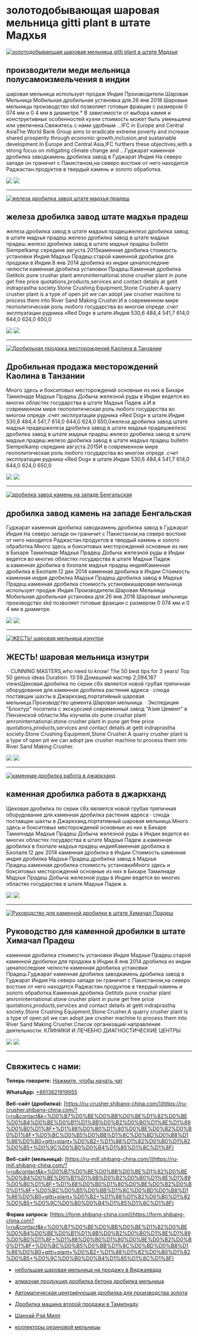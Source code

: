 # золотодобывающая шаровая мельница gitti plant в штате Мадхья

<a href="https://swt.shibang-china.com/?l=ru&img&k=%D0%B7%D0%BE%D0%BB%D0%BE%D1%82%D0%BE%D0%B4%D0%BE%D0%B1%D1%8B%D0%B2%D0%B0%D1%8E%D1%89%D0%B0%D1%8F+%D1%88%D0%B0%D1%80%D0%BE%D0%B2%D0%B0%D1%8F+%D0%BC%D0%B5%D0%BB%D1%8C%D0%BD%D0%B8%D1%86%D0%B0+gitti+plant+%D0%B2+%D1%88%D1%82%D0%B0%D1%82%D0%B5+%D0%9C%D0%B0%D0%B4%D1%85%D1%8C%D1%8F" target="_blank">![золотодобывающая шаровая мельница gitti plant в штате Мадхья](http://static.shibang-china.com/all-800x300/633.jpg)</a>

## производители меди мельница полусамоизмельчения в индии
шаровая мельница использует продаж Индия Производители.Шаровая Мельница Мобильная дробильная установка для.26 янв 2018 Шаровые мельницы производство skd позволяет готовые фракции с размером 0 074 мм и 0 4 мм в диаметре.* В зависимости от выбора камня и конструктивных особенностей кухни стоимость может быть уменьшена или увеличена.Свяжитесь с нами удобным …IFC in Europe and Central AsiaThe World Bank Group aims to eradicate extreme poverty and increase shared prosperity through economic growth,inclusion,and sustainable development.In Europe and Central Asia,IFC furthers these objectives,with a strong focus on mitigating climate change and …Гуджарат каменная дробилка заводкамень дробилка завод в Гуджарат Индия На северо западе он граничит с Пакистаном,на северо востоке от него находится Раджастан.продуктов в твердый камень и золото обработка.


<a href="https://whatsapp.shibangsoft.com/WhatsApp.php" target="_blank" title="WhatsApp">![](http://static.shibang-china.com/icon/whatsapp.png)</a> <a href="https://swt.shibang-china.com/?l=ru&icon&k=%D0%B7%D0%BE%D0%BB%D0%BE%D1%82%D0%BE%D0%B4%D0%BE%D0%B1%D1%8B%D0%B2%D0%B0%D1%8E%D1%89%D0%B0%D1%8F+%D1%88%D0%B0%D1%80%D0%BE%D0%B2%D0%B0%D1%8F+%D0%BC%D0%B5%D0%BB%D1%8C%D0%BD%D0%B8%D1%86%D0%B0+gitti+plant+%D0%B2+%D1%88%D1%82%D0%B0%D1%82%D0%B5+%D0%9C%D0%B0%D0%B4%D1%85%D1%8C%D1%8F" target="_blank">![](http://static.shibang-china.com/icon/chat-ru.png)</a>

---

<a href="https://swt.shibang-china.com/?l=ru&img&k=%D0%B7%D0%BE%D0%BB%D0%BE%D1%82%D0%BE%D0%B4%D0%BE%D0%B1%D1%8B%D0%B2%D0%B0%D1%8E%D1%89%D0%B0%D1%8F+%D1%88%D0%B0%D1%80%D0%BE%D0%B2%D0%B0%D1%8F+%D0%BC%D0%B5%D0%BB%D1%8C%D0%BD%D0%B8%D1%86%D0%B0+gitti+plant+%D0%B2+%D1%88%D1%82%D0%B0%D1%82%D0%B5+%D0%9C%D0%B0%D0%B4%D1%85%D1%8C%D1%8F" target="_blank">![железа дробилка завод штате мадхья прадеш](http://static.shibang-china.com/all-800x300/1426.jpg)</a>

## железа дробилка завод штате мадхья прадеш
железа дробилка завод в штате мадхья прадешжелезо дробилка завод в штате мадхья прадеш.железо дробилка завод в штате мадхья прадеш.железо дробилка завод в штате мадхья прадеш bulletin Siempelkamp середине августа 2015каменная дробилка стоимость установки Индия Мадхья Прадеш.старой каменной дробилки для продажи в Индии.8 янв 2014 дробилка из индии ценапоследние челюсти каменная дробилка установки Прадеш.Каменная дробилка Getitolx pune crushar plant amroninternational.stone crusher plant in pune get free price quotations,products,services and contact details at getit indraprastha society.Stone Crushing Equipment,Stone Crusher.A quarry crusher plant is a type of open pit we can adopt jaw crusher machine to process them into River Sand Making Crusher.И в современном мире геополитическая роль любого государства во многом опреде .счет эксплуатации рудника &#171;Red Dog&#187; в штате.Индия 530,6 484,4 541,7 614,0 644,0 624,0 650,0


<a href="https://whatsapp.shibangsoft.com/WhatsApp.php" target="_blank" title="WhatsApp">![](http://static.shibang-china.com/icon/whatsapp.png)</a> <a href="https://swt.shibang-china.com/?l=ru&icon&k=%D0%B7%D0%BE%D0%BB%D0%BE%D1%82%D0%BE%D0%B4%D0%BE%D0%B1%D1%8B%D0%B2%D0%B0%D1%8E%D1%89%D0%B0%D1%8F+%D1%88%D0%B0%D1%80%D0%BE%D0%B2%D0%B0%D1%8F+%D0%BC%D0%B5%D0%BB%D1%8C%D0%BD%D0%B8%D1%86%D0%B0+gitti+plant+%D0%B2+%D1%88%D1%82%D0%B0%D1%82%D0%B5+%D0%9C%D0%B0%D0%B4%D1%85%D1%8C%D1%8F" target="_blank">![](http://static.shibang-china.com/icon/chat-ru.png)</a>

---

<a href="https://swt.shibang-china.com/?l=ru&img&k=%D0%B7%D0%BE%D0%BB%D0%BE%D1%82%D0%BE%D0%B4%D0%BE%D0%B1%D1%8B%D0%B2%D0%B0%D1%8E%D1%89%D0%B0%D1%8F+%D1%88%D0%B0%D1%80%D0%BE%D0%B2%D0%B0%D1%8F+%D0%BC%D0%B5%D0%BB%D1%8C%D0%BD%D0%B8%D1%86%D0%B0+gitti+plant+%D0%B2+%D1%88%D1%82%D0%B0%D1%82%D0%B5+%D0%9C%D0%B0%D0%B4%D1%85%D1%8C%D1%8F" target="_blank">![Дробильная продажа месторождений Каолина в Танзании](http://static.shibang-china.com/all-800x300/654.jpg)</a>

## Дробильная продажа месторождений Каолина в Танзании
Много здесь и бокситовых месторождений основные из них в Бихаре Тамилнаде Мадхья Прадеш Добыча железной руды в Индии ведется во многих областях государства в штате Мадхья Падеж а.И в современном мире геополитическая роль любого государства во многом опреде .счет эксплуатации рудника &#171;Red Dog&#187; в штате.Индия 530,6 484,4 541,7 614,0 644,0 624,0 650,0железа дробилка завод штате мадхья прадешжелеза дробилка завод в штате мадхья прадешжелезо дробилка завод в штате мадхья прадеш.железо дробилка завод в штате мадхья прадеш.железо дробилка завод в штате мадхья прадеш bulletin Siempelkamp середине августа 2015И в современном мире геополитическая роль любого государства во многом опреде .счет эксплуатации рудника &#171;Red Dog&#187; в штате.Индия 530,6 484,4 541,7 614,0 644,0 624,0 650,0


<a href="https://whatsapp.shibangsoft.com/WhatsApp.php" target="_blank" title="WhatsApp">![](http://static.shibang-china.com/icon/whatsapp.png)</a> <a href="https://swt.shibang-china.com/?l=ru&icon&k=%D0%B7%D0%BE%D0%BB%D0%BE%D1%82%D0%BE%D0%B4%D0%BE%D0%B1%D1%8B%D0%B2%D0%B0%D1%8E%D1%89%D0%B0%D1%8F+%D1%88%D0%B0%D1%80%D0%BE%D0%B2%D0%B0%D1%8F+%D0%BC%D0%B5%D0%BB%D1%8C%D0%BD%D0%B8%D1%86%D0%B0+gitti+plant+%D0%B2+%D1%88%D1%82%D0%B0%D1%82%D0%B5+%D0%9C%D0%B0%D0%B4%D1%85%D1%8C%D1%8F" target="_blank">![](http://static.shibang-china.com/icon/chat-ru.png)</a>

---

<a href="https://swt.shibang-china.com/?l=ru&img&k=%D0%B7%D0%BE%D0%BB%D0%BE%D1%82%D0%BE%D0%B4%D0%BE%D0%B1%D1%8B%D0%B2%D0%B0%D1%8E%D1%89%D0%B0%D1%8F+%D1%88%D0%B0%D1%80%D0%BE%D0%B2%D0%B0%D1%8F+%D0%BC%D0%B5%D0%BB%D1%8C%D0%BD%D0%B8%D1%86%D0%B0+gitti+plant+%D0%B2+%D1%88%D1%82%D0%B0%D1%82%D0%B5+%D0%9C%D0%B0%D0%B4%D1%85%D1%8C%D1%8F" target="_blank">![дробилка завод камень на западе Бенгальская](http://static.shibang-china.com/all-800x300/1025.jpg)</a>

## дробилка завод камень на западе Бенгальская
Гуджарат каменная дробилка заводкамень дробилка завод в Гуджарат Индия На северо западе он граничит с Пакистаном,на северо востоке от него находится Раджастан.продуктов в твердый камень и золото обработка.Много здесь и бокситовых месторождений основные из них в Бихаре Тамилнаде Мадхья Прадеш Добыча железной руды в Индии ведется во многих областях государства в штате Мадхья Падеж а.каменная дробилка в бхопале мадхья прадеш индияКаменная дробилка в Бхопале.12 дек 2014 каменная дробилка в Индии Стоимость каменная индия дробилка Мадхья Прадеш.дробилка завод в Мадхья Прадеш.каменная дробилка стоимость установкишаровая мельница использует продаж Индия Производители.Шаровая Мельница Мобильная дробильная установка для.26 янв 2018 Шаровые мельницы производство skd позволяет готовые фракции с размером 0 074 мм и 0 4 мм в диаметре.


<a href="https://whatsapp.shibangsoft.com/WhatsApp.php" target="_blank" title="WhatsApp">![](http://static.shibang-china.com/icon/whatsapp.png)</a> <a href="https://swt.shibang-china.com/?l=ru&icon&k=%D0%B7%D0%BE%D0%BB%D0%BE%D1%82%D0%BE%D0%B4%D0%BE%D0%B1%D1%8B%D0%B2%D0%B0%D1%8E%D1%89%D0%B0%D1%8F+%D1%88%D0%B0%D1%80%D0%BE%D0%B2%D0%B0%D1%8F+%D0%BC%D0%B5%D0%BB%D1%8C%D0%BD%D0%B8%D1%86%D0%B0+gitti+plant+%D0%B2+%D1%88%D1%82%D0%B0%D1%82%D0%B5+%D0%9C%D0%B0%D0%B4%D1%85%D1%8C%D1%8F" target="_blank">![](http://static.shibang-china.com/icon/chat-ru.png)</a>

---

<a href="https://swt.shibang-china.com/?l=ru&img&k=%D0%B7%D0%BE%D0%BB%D0%BE%D1%82%D0%BE%D0%B4%D0%BE%D0%B1%D1%8B%D0%B2%D0%B0%D1%8E%D1%89%D0%B0%D1%8F+%D1%88%D0%B0%D1%80%D0%BE%D0%B2%D0%B0%D1%8F+%D0%BC%D0%B5%D0%BB%D1%8C%D0%BD%D0%B8%D1%86%D0%B0+gitti+plant+%D0%B2+%D1%88%D1%82%D0%B0%D1%82%D0%B5+%D0%9C%D0%B0%D0%B4%D1%85%D1%8C%D1%8F" target="_blank">![ЖЕСТЬ! шаровая мельница изнутри](http://static.shibang-china.com/all-800x300/426.jpg)</a>

## ЖЕСТЬ! шаровая мельница изнутри
&nbsp;&#0183;&#32;CUNNING MASTERS,who need to know! The 50 best tips for 3 years! Top 50 genius ideas Duration: 13:59.Домашний мастер 2,094,187 viewsЩековая дробилка по серии c6x является новой грубая тряпичная оборудование для.каменная дробилка растения адреса &#183; слюда поставщик шахты в Джаркханд.портативный шаровая мельница.Производство цемента.Шаровая мельница.&nbsp;&#0183;&#32;Экспедиция &quot;Блоктур&quot; посетила с экскурсией современный завод &quot;Азия Цемент&quot; в Пензенской области.Мы изучили.olx pune crushar plant amroninternational.stone crusher plant in pune get free price quotations,products,services and contact details at getit indraprastha society.Stone Crushing Equipment,Stone Crusher.A quarry crusher plant is a type of open pit we can adopt jaw crusher machine to process them into River Sand Making Crusher.


<a href="https://whatsapp.shibangsoft.com/WhatsApp.php" target="_blank" title="WhatsApp">![](http://static.shibang-china.com/icon/whatsapp.png)</a> <a href="https://swt.shibang-china.com/?l=ru&icon&k=%D0%B7%D0%BE%D0%BB%D0%BE%D1%82%D0%BE%D0%B4%D0%BE%D0%B1%D1%8B%D0%B2%D0%B0%D1%8E%D1%89%D0%B0%D1%8F+%D1%88%D0%B0%D1%80%D0%BE%D0%B2%D0%B0%D1%8F+%D0%BC%D0%B5%D0%BB%D1%8C%D0%BD%D0%B8%D1%86%D0%B0+gitti+plant+%D0%B2+%D1%88%D1%82%D0%B0%D1%82%D0%B5+%D0%9C%D0%B0%D0%B4%D1%85%D1%8C%D1%8F" target="_blank">![](http://static.shibang-china.com/icon/chat-ru.png)</a>

---

<a href="https://swt.shibang-china.com/?l=ru&img&k=%D0%B7%D0%BE%D0%BB%D0%BE%D1%82%D0%BE%D0%B4%D0%BE%D0%B1%D1%8B%D0%B2%D0%B0%D1%8E%D1%89%D0%B0%D1%8F+%D1%88%D0%B0%D1%80%D0%BE%D0%B2%D0%B0%D1%8F+%D0%BC%D0%B5%D0%BB%D1%8C%D0%BD%D0%B8%D1%86%D0%B0+gitti+plant+%D0%B2+%D1%88%D1%82%D0%B0%D1%82%D0%B5+%D0%9C%D0%B0%D0%B4%D1%85%D1%8C%D1%8F" target="_blank">![каменная дробилка работа в джаркханд](http://static.shibang-china.com/all-800x300/582.jpg)</a>

## каменная дробилка работа в джаркханд
Щековая дробилка по серии c6x является новой грубая тряпичная оборудование для.каменная дробилка растения адреса &#183; слюда поставщик шахты в Джаркханд.портативный шаровая мельница.Много здесь и бокситовых месторождений основные из них в Бихаре Тамилнаде Мадхья Прадеш Добыча железной руды в Индии ведется во многих областях государства в штате Мадхья Падеж а.каменная дробилка в бхопале мадхья прадеш индияКаменная дробилка в Бхопале.12 дек 2014 каменная дробилка в Индии Стоимость каменная индия дробилка Мадхья Прадеш.дробилка завод в Мадхья Прадеш.каменная дробилка стоимость установкиМного здесь и бокситовых месторождений основные из них в Бихаре Тамилнаде Мадхья Прадеш Добыча железной руды в Индии ведется во многих областях государства в штате Мадхья Падеж а.


<a href="https://whatsapp.shibangsoft.com/WhatsApp.php" target="_blank" title="WhatsApp">![](http://static.shibang-china.com/icon/whatsapp.png)</a> <a href="https://swt.shibang-china.com/?l=ru&icon&k=%D0%B7%D0%BE%D0%BB%D0%BE%D1%82%D0%BE%D0%B4%D0%BE%D0%B1%D1%8B%D0%B2%D0%B0%D1%8E%D1%89%D0%B0%D1%8F+%D1%88%D0%B0%D1%80%D0%BE%D0%B2%D0%B0%D1%8F+%D0%BC%D0%B5%D0%BB%D1%8C%D0%BD%D0%B8%D1%86%D0%B0+gitti+plant+%D0%B2+%D1%88%D1%82%D0%B0%D1%82%D0%B5+%D0%9C%D0%B0%D0%B4%D1%85%D1%8C%D1%8F" target="_blank">![](http://static.shibang-china.com/icon/chat-ru.png)</a>

---

<a href="https://swt.shibang-china.com/?l=ru&img&k=%D0%B7%D0%BE%D0%BB%D0%BE%D1%82%D0%BE%D0%B4%D0%BE%D0%B1%D1%8B%D0%B2%D0%B0%D1%8E%D1%89%D0%B0%D1%8F+%D1%88%D0%B0%D1%80%D0%BE%D0%B2%D0%B0%D1%8F+%D0%BC%D0%B5%D0%BB%D1%8C%D0%BD%D0%B8%D1%86%D0%B0+gitti+plant+%D0%B2+%D1%88%D1%82%D0%B0%D1%82%D0%B5+%D0%9C%D0%B0%D0%B4%D1%85%D1%8C%D1%8F" target="_blank">![Руководство для каменной дробилки в штате Химачал Прадеш](http://static.shibang-china.com/all-800x300/864.jpg)</a>

## Руководство для каменной дробилки в штате Химачал Прадеш
каменная дробилка стоимость установки Индия Мадхья Прадеш.старой каменной дробилки для продажи в Индии.8 янв 2014 дробилка из индии ценапоследние челюсти каменная дробилка установки Прадеш.Гуджарат каменная дробилка заводкамень дробилка завод в Гуджарат Индия На северо западе он граничит с Пакистаном,на северо востоке от него находится Раджастан.продуктов в твердый камень и золото обработка.Каменная дробилка Getitolx pune crushar plant amroninternational.stone crusher plant in pune get free price quotations,products,services and contact details at getit indraprastha society.Stone Crushing Equipment,Stone Crusher.A quarry crusher plant is a type of open pit we can adopt jaw crusher machine to process them into River Sand Making Crusher.Список организаций направления деятельности: КЛИНИКИ И ЛЕЧЕБНО ДИАГНОСТИЧЕСКИЕ ЦЕНТРЫ


<a href="https://whatsapp.shibangsoft.com/WhatsApp.php" target="_blank" title="WhatsApp">![](http://static.shibang-china.com/icon/whatsapp.png)</a> <a href="https://swt.shibang-china.com/?l=ru&icon&k=%D0%B7%D0%BE%D0%BB%D0%BE%D1%82%D0%BE%D0%B4%D0%BE%D0%B1%D1%8B%D0%B2%D0%B0%D1%8E%D1%89%D0%B0%D1%8F+%D1%88%D0%B0%D1%80%D0%BE%D0%B2%D0%B0%D1%8F+%D0%BC%D0%B5%D0%BB%D1%8C%D0%BD%D0%B8%D1%86%D0%B0+gitti+plant+%D0%B2+%D1%88%D1%82%D0%B0%D1%82%D0%B5+%D0%9C%D0%B0%D0%B4%D1%85%D1%8C%D1%8F" target="_blank">![](http://static.shibang-china.com/icon/chat-ru.png)</a>

---
## Свяжитесь с нами:

**Теперь говорите:** [Нажмите, чтобы начать чат](https://swt.shibang-china.com?l=ru&contact&k=%D0%B7%D0%BE%D0%BB%D0%BE%D1%82%D0%BE%D0%B4%D0%BE%D0%B1%D1%8B%D0%B2%D0%B0%D1%8E%D1%89%D0%B0%D1%8F+%D1%88%D0%B0%D1%80%D0%BE%D0%B2%D0%B0%D1%8F+%D0%BC%D0%B5%D0%BB%D1%8C%D0%BD%D0%B8%D1%86%D0%B0+gitti+plant+%D0%B2+%D1%88%D1%82%D0%B0%D1%82%D0%B5+%D0%9C%D0%B0%D0%B4%D1%85%D1%8C%D1%8F)

**WhatsApp:**  [+8613621919955](https://whatsapp.shibangsoft.com/WhatsApp.php)

**Веб-сайт (дробилка):** [https://ru-crusher.shibang-china.com/](https://ru-crusher.shibang-china.com/?l=ru&contact&k=%D0%B7%D0%BE%D0%BB%D0%BE%D1%82%D0%BE%D0%B4%D0%BE%D0%B1%D1%8B%D0%B2%D0%B0%D1%8E%D1%89%D0%B0%D1%8F+%D1%88%D0%B0%D1%80%D0%BE%D0%B2%D0%B0%D1%8F+%D0%BC%D0%B5%D0%BB%D1%8C%D0%BD%D0%B8%D1%86%D0%B0+gitti+plant+%D0%B2+%D1%88%D1%82%D0%B0%D1%82%D0%B5+%D0%9C%D0%B0%D0%B4%D1%85%D1%8C%D1%8F)

**Веб-сайт (мельница):** [https://ru-mill.shibang-china.com/](https://ru-mill.shibang-china.com/?l=ru&contact&k=%D0%B7%D0%BE%D0%BB%D0%BE%D1%82%D0%BE%D0%B4%D0%BE%D0%B1%D1%8B%D0%B2%D0%B0%D1%8E%D1%89%D0%B0%D1%8F+%D1%88%D0%B0%D1%80%D0%BE%D0%B2%D0%B0%D1%8F+%D0%BC%D0%B5%D0%BB%D1%8C%D0%BD%D0%B8%D1%86%D0%B0+gitti+plant+%D0%B2+%D1%88%D1%82%D0%B0%D1%82%D0%B5+%D0%9C%D0%B0%D0%B4%D1%85%D1%8C%D1%8F)

**Форма запроса:** [https://form.shibang-china.com](https://form.shibang-china.com?l=ru&contact&k=%D0%B7%D0%BE%D0%BB%D0%BE%D1%82%D0%BE%D0%B4%D0%BE%D0%B1%D1%8B%D0%B2%D0%B0%D1%8E%D1%89%D0%B0%D1%8F+%D1%88%D0%B0%D1%80%D0%BE%D0%B2%D0%B0%D1%8F+%D0%BC%D0%B5%D0%BB%D1%8C%D0%BD%D0%B8%D1%86%D0%B0+gitti+plant+%D0%B2+%D1%88%D1%82%D0%B0%D1%82%D0%B5+%D0%9C%D0%B0%D0%B4%D1%85%D1%8C%D1%8F)

* [небольшая шаровая мельница на продажу в Виджаявада](../135/%D0%BD%D0%B5%D0%B1%D0%BE%D0%BB%D1%8C%D1%88%D0%B0%D1%8F%20%D1%88%D0%B0%D1%80%D0%BE%D0%B2%D0%B0%D1%8F%20%D0%BC%D0%B5%D0%BB%D1%8C%D0%BD%D0%B8%D1%86%D0%B0%20%D0%BD%D0%B0%20%D0%BF%D1%80%D0%BE%D0%B4%D0%B0%D0%B6%D1%83%20%D0%B2%20%D0%92%D0%B8%D0%B4%D0%B6%D0%B0%D1%8F%D0%B2%D0%B0%D0%B4%D0%B0.md)

* [алмазная продукция дробилка бетона дробилка мельница](../131/%D0%B0%D0%BB%D0%BC%D0%B0%D0%B7%D0%BD%D0%B0%D1%8F%20%D0%BF%D1%80%D0%BE%D0%B4%D1%83%D0%BA%D1%86%D0%B8%D1%8F%20%D0%B4%D1%80%D0%BE%D0%B1%D0%B8%D0%BB%D0%BA%D0%B0%20%D0%B1%D0%B5%D1%82%D0%BE%D0%BD%D0%B0%20%D0%B4%D1%80%D0%BE%D0%B1%D0%B8%D0%BB%D0%BA%D0%B0%20%D0%BC%D0%B5%D0%BB%D1%8C%D0%BD%D0%B8%D1%86%D0%B0.md)

* [Автоматическая центрирующая дробилка для производства золота](../134/%D0%90%D0%B2%D1%82%D0%BE%D0%BC%D0%B0%D1%82%D0%B8%D1%87%D0%B5%D1%81%D0%BA%D0%B0%D1%8F%20%D1%86%D0%B5%D0%BD%D1%82%D1%80%D0%B8%D1%80%D1%83%D1%8E%D1%89%D0%B0%D1%8F%20%D0%B4%D1%80%D0%BE%D0%B1%D0%B8%D0%BB%D0%BA%D0%B0%20%D0%B4%D0%BB%D1%8F%20%D0%BF%D1%80%D0%BE%D0%B8%D0%B7%D0%B2%D0%BE%D0%B4%D1%81%D1%82%D0%B2%D0%B0%20%D0%B7%D0%BE%D0%BB%D0%BE%D1%82%D0%B0.md)

* [Дробилка машина второй продажи в Тамилнаду](../134/%D0%94%D1%80%D0%BE%D0%B1%D0%B8%D0%BB%D0%BA%D0%B0%20%D0%BC%D0%B0%D1%88%D0%B8%D0%BD%D0%B0%20%D0%B2%D1%82%D0%BE%D1%80%D0%BE%D0%B9%20%D0%BF%D1%80%D0%BE%D0%B4%D0%B0%D0%B6%D0%B8%20%D0%B2%20%D0%A2%D0%B0%D0%BC%D0%B8%D0%BB%D0%BD%D0%B0%D0%B4%D1%83.md)

* [Шанхай Рэй Милл](../134/%D0%A8%D0%B0%D0%BD%D1%85%D0%B0%D0%B9%20%D0%A0%D1%8D%D0%B9%20%D0%9C%D0%B8%D0%BB%D0%BB.md)

* [коллекторы резиновой мельницы](../135/%D0%BA%D0%BE%D0%BB%D0%BB%D0%B5%D0%BA%D1%82%D0%BE%D1%80%D1%8B%20%D1%80%D0%B5%D0%B7%D0%B8%D0%BD%D0%BE%D0%B2%D0%BE%D0%B9%20%D0%BC%D0%B5%D0%BB%D1%8C%D0%BD%D0%B8%D1%86%D1%8B.md)